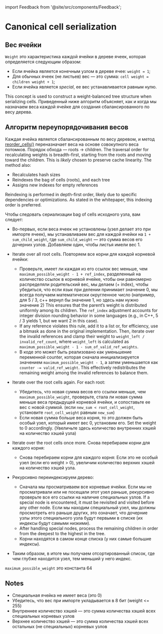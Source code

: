 import Feedback from '@site/src/components/Feedback';

# Canonical cell serialization

## Вес ячейки

`Weight` это характеристика каждой ячейки в дереве ячеек, которая определяется следующим образом:

- Если ячейка является конечным узлом в дереве ячее: `weight = 1`;
- Для обычных ячеек (не листьев) вес — это сумма: `cell weight = children weight + 1`;
- Если ячейка является _special_, ее вес устанавливается равным нулю.

This concept is used to construct a weight-balanced tree structure when serializing cells. Приведенный ниже алгоритм объясняет, как и когда мы назначаем веса каждой ячейке для создания сбалансированного по весу дерева.

## Алгоритм переупорядочивания весов

Каждая ячейка является сбалансированным по весу деревом, и метод [reorder_cells()](https://github.com/ton-blockchain/ton/blob/15088bb8784eb0555469d223cd8a71b4e2711202/crypto/vm/boc.cpp#L249) переназначает веса на основе совокупного веса потомков. Порядок обхода — roots -> children.
The traversal order for recalculating weights is breadth-first, starting from the roots and moving toward the children. This is _likely_ chosen to preserve cache linearity.
The method also:

- Recalculates hash sizes
- Reindexes the bag of cells (roots), and each tree
- Assigns new indexes for empty references

Reindexing is performed in depth-first order, likely due to specific dependencies or optimizations. As stated in the whitepaper, this indexing order is preferred.

Чтобы следовать сериализации bag of cells исходного узла, вам следует:

- Во-первых, если веса ячеек не установлены (узел делает это при импорте ячеек), мы устанавливаем вес для каждой ячейки на `1 + sum_child_weight`, где `sum_child_weight` — это сумма весов его дочерних узлов. Добавляем один, чтобы листья имели вес 1.

- Iterate over all root cells. Повторяем все корни для каждой корневой ячейки:
  - Проверьте, имеет ли каждая из его ссылок вес меньше, чем `maximum_possible_weight - 1 + ref_index`, разделенный на количество ссылок в корневой ячейке, чтобы они равномерно распределяли родительский вес, мы делаем (+ index), чтобы убедиться, что если язык при делении принимает значение 0, мы всегда получаем математически округленное число (например, для 5 / 3, c++ вернул бы значение 1, но здесь нам нужно значение 2) This ensures that the parent’s weight is distributed uniformly among its children. The `ref_index` adjustment accounts for integer division rounding behavior in some languages (e.g., in C++, 5 / 3 yields 1, but we want 2 in this case).
  - If any reference violates this rule, add it to a list or, for efficiency, use a bitmask as done in the original implementation. Then, iterate over the invalid references and clamp their weight to `weight_left / invalid_ref_count`, where `weight_left` is calculated as `maximum_possible_weight - 1 - sum_of_valid_ref_weights`.
  - В коде это может быть реализовано как уменьшение переменной counter, которая сначала инициализируется значением `maximum_possible_weight - 1`, а затем уменьшается как `counter -= valid_ref_weight`. This effectively redistributes the remaining weight among the invalid references to balance them.

- Iterate over the root cells again. For each root:
  - Убедитесь, что новая сумма весов его ссылки меньше, чем `maximum_possible_weight`, проверьте, стала ли новая сумма меньше веса предыдущей корневой ячейки, и сопоставьте ее вес с новой суммой. (если `new_sum < root_cell_weight`, установите `root_cell_weight` равным `new_sum`)
  - Если новая сумма больше веса корня, то это должен быть особый узел, который имеет вес 0, установим его. Set the weight to 0 accordingly. (Увеличьте здесь количество внутренних хэшей на количество хэшей узла)

- Iterate over the root cells once more. Снова перебираем корни для каждого корня:
  - Снова перебираем корни для каждого корня: Если это не особый узел (если его weight > 0), увеличим количество верхних хэшей на количество хэшей узла.

- Рекурсивно переиндексируем дерево:
  - Сначала мы просматриваем все корневые ячейки. Если мы не просматривали или не посещали этот узел раньше, рекурсивно проверьте все его ссылки на наличие специальных узлов. If a special node is encountered, it must be revisited and visited before any other node. Если мы находим специальный узел, мы должны просмотреть его раньше других, это означает, что дочерние узлы этого специального узла будут первыми в списке (их индексы будут самыми низкими).
  - After handling special nodes, process the remaining children in order from the deepest to the highest in the tree.
  - Корни находятся в самом конце списка (у них самые большие индексы).

- Таким образом, в итоге мы получаем отсортированный список, где чем глубже находится узел, тем меньший у него индекс.

`maximum_possible_weight` это константа 64

## Notes

- Специальная ячейка не имеет веса (это 0)
- Убедитесь, что вес при импорте укладывается в 8 бит (weight \<= 255)
- Внутреннее количество хэшей — это сумма количества хэшей всех специальных корневых узлов
- Верхнее количество хэшей — это сумма количества хэшей всех остальных (не специальных) корневых узлов
  <Feedback />

